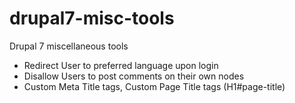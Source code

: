 # drupal7-misc-tools
Drupal 7 miscellaneous tools

- Redirect User to preferred language upon login
- Disallow Users to post comments on their own nodes
- Custom Meta Title tags, Custom Page Title tags (H1#page-title)